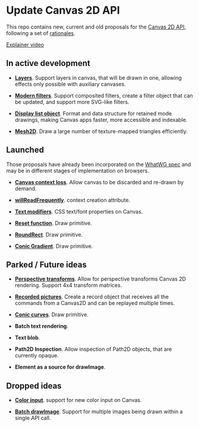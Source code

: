Update Canvas 2D API
====================

This repo contains new, current and old proposals for the [Canvas 2D API](https://html.spec.whatwg.org/multipage/canvas.html), following a set of [rationales](rationale.md).

[Explainer video](https://www.youtube.com/watch?v=dfOKFSDG7IM)



In active development
---------------------

- [**Layers**](spec/layers.md). Support layers in canvas, that will be drawn in one, allowing effects only possible with auxiliary canvases.

- [**Modern filters**](spec/filters.md). Support composited filters, create a filter object that can be updated, and support more SVG-like filters.

- [**Display list object**](spec/display-list-object.md). Format and data structure for retained mode drawings, making Canvas apps faster, more accessible and indexable.

- [**Mesh2D**](spec/mesh2d.md). Draw a large number of texture-mapped triangles efficiently.


Launched
--------

Those proposals have already been incorporated on the [WhatWG spec](https://html.spec.whatwg.org/multipage/canvas.html) and may be in different stages of implementation on browsers.

- [**Canvas context loss**](spec/context-loss.md). Allow canvas to be discarded and re-drawn by demand.

- [**willReadFrequently**](spec/will-read-frequently.md). context creation attribute.

- [**Text modifiers**](spec/text-modifiers.md). CSS text/font properties on Canvas.

- [**Reset function**](spec/reset.md). Draw primitive.

- [**RoundRect**](spec/roundrect.md). Draw primitive.

- [**Conic Gradient**](spec/conic-gradient.md). Draw primitive.



Parked / Future ideas
---------------------

- [**Perspective transforms**](spec/perspective-transforms.md). Allow for perspective transforms Canvas 2D rendering. Support 4x4 transform matrices.

- [**Recorded pictures**](spec/recording.md). Create a record object that receives all the commands from a Canvas2D and can be replayed multiple times.

- [**Conic curves**](spec/conic-curve-to.md). Draw primitive.

- **Batch text rendering**.

- **Text blob**.

- **Path2D Inspection**. Allow inspection of Path2D objects, that are currently opaque.

- **Element as a source for drawImage**.



Dropped ideas
-------------

- [**Color input**](spec/color-input.md). support for new color input on Canvas.

- [**Batch drawImage**](spec/batch-drawimage.md). Support for multiple images being drawn within a single API call.
